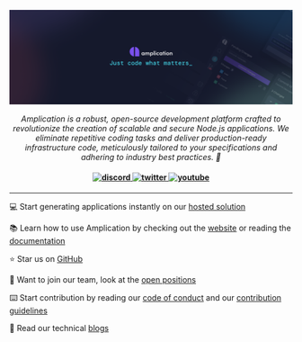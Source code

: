<p align="center">
    <img src="banner.png" alt="dashboard"/>
</p>

<p align="center">
  <i> Amplication is a robust, open-source development platform crafted to revolutionize the creation of scalable and secure Node.js applications. We eliminate repetitive coding tasks and deliver production-ready infrastructure code, meticulously tailored to your specifications and adhering to industry best practices. 🚀</i>
</p>

<h4 align="center">
  <a href="https://amplication.com/discord">
    <img src="https://img.shields.io/badge/discord-7289da.svg?style=flat-square" alt="discord">
  </a>
  <a href="https://twitter.com/amplication">
    <img src="https://img.shields.io/badge/twitter-18a1d6.svg?style=flat-square" alt="twitter">
  </a>
  <a href="https://www.youtube.com/c/Amplicationcom">
    <img src="https://img.shields.io/badge/youtube-d95652.svg?style=flat-square&" alt="youtube">
  </a>
</h4>

---

💻 Start generating applications instantly on our [hosted solution](https://app.amplication.com)

📚 Learn how to use Amplication by checking out the [website](https://amplication.com) or reading the [documentation](https://docs.amplication.com)

⭐ Star us on [GitHub](https://github.com/amplication/amplication)

🤵 Want to join our team, look at the [open positions](https://amplication.breezy.hr)

⌨️ Start contribution by reading our [code of conduct](https://github.com/amplication/amplication/blob/master/CODE_OF_CONDUCT.md) and our [contribution guidelines](https://github.com/amplication/amplication/blob/master/CONTRIBUTING.md)

📄 Read our technical [blogs](https://amplication.com/blog)

